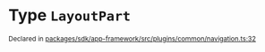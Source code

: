 # Type `LayoutPart`
<sub>Declared in [packages/sdk/app-framework/src/plugins/common/navigation.ts:32](https://github.com/dxos/dxos/blob/664e23dbe/packages/sdk/app-framework/src/plugins/common/navigation.ts#L32)</sub>






